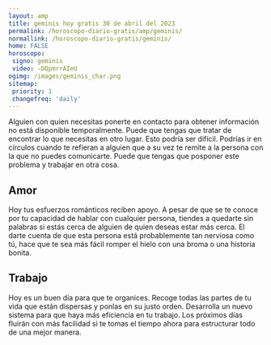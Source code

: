 ```yaml
---
layout: amp
title: geminis hoy gratis 30 de abril del 2023 
permalink: /horoscopo-diario-gratis/amp/geminis/
normallink: /horoscopo-diario-gratis/geminis/
home: FALSE
horoscopo:
 signo: geminis
 video: -DQpmrrAIeU
ogimg: /images/geminis_char.png
sitemap:
 priority: 1
 changefreq: 'daily'
---
```



Alguien con quien necesitas ponerte en contacto para obtener información no está disponible temporalmente. Puede que tengas que tratar de encontrar lo que necesitas en otro lugar. Esto podría ser difícil. Podrías ir en círculos cuando te refieran a alguien que a su vez te remite a la persona con la que no puedes comunicarte. Puede que tengas que posponer este problema y trabajar en otra cosa.

## Amor

Hoy tus esfuerzos románticos reciben apoyo. A pesar de que se te conoce por tu capacidad de hablar con cualquier persona, tiendes a quedarte sin palabras si estás cerca de alguien de quien deseas estar más cerca. El darte cuenta de que esta persona está probablemente tan nerviosa como tú, hace que te sea más fácil romper el hielo con una broma o una historia bonita.

## Trabajo

Hoy es un buen día para que te organices. Recoge todas las partes de tu vida que están dispersas y ponlas en su justo orden. Desarrolla un nuevo sistema para que haya más eficiencia en tu trabajo. Los próximos días fluirán con más facilidad si te tomas el tiempo ahora para estructurar todo de una mejor manera.